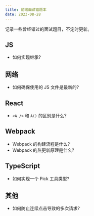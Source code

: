 ```yaml
---
title: 前端面试错题本
date: 2023-08-28
---
```


记录一些曾经错过的面试题目，不定时更新。

## JS

- 如何实现继承?

## 网络

- 如何确保使用的 JS 文件是最新的?

## React

- `<A />` 和 `A()` 的区别是什么?

## Webpack

- Webpack 的构建流程是什么?
- Webpack 的热更新原理是什么?

## TypeScript

- 如何实现一个 Pick 工具类型?

## 其他

- 如何防止连续点击导致的多次请求?
